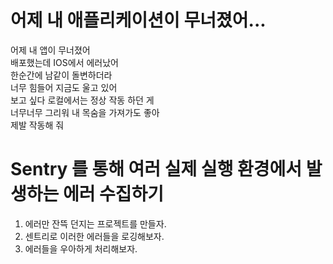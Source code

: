 # 어제 내 애플리케이션이 무너졌어...

어제 내 앱이 무너졌어 </br>
배포했는데 IOS에서 에러났어 </br>
한순간에 남같이 돌변하더라 </br>
너무 힘들어 지금도 울고 있어 </br>
보고 싶다 로컬에서는 정상 작동 하던 게 </br>
너무너무 그리워 내 목숨을 가져가도 좋아 </br>
제발 작동해 줘 </br>

# Sentry 를 통해 여러 실제 실행 환경에서 발생하는 에러 수집하기

1. 에러만 잔뜩 던지는 프로젝트를 만들자.
2. 센트리로 이러한 에러들을 로깅해보자.
3. 에러들을 우아하게 처리해보자.
